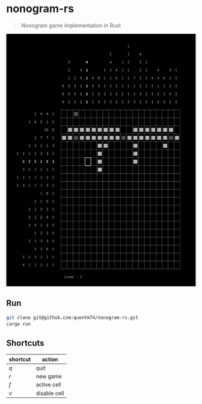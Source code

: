 # nonogram-rs

> Nonogram game implementation in Rust

![alt text](./images/screenshot.png)

## Run

```sh
git clone git@github.com:quentm74/nonogram-rs.git
cargo run
```

## Shortcuts

| shortcut | action       |
|----------|--------------|
| *q*      | quit         |
| *r*      | new game     |
| *f*      | active cell  |
| *v*      | disable cell |
